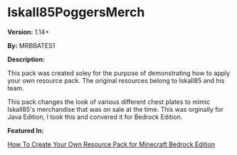 # Iskall85PoggersMerch

__Version:__ 1.14+

__By:__ MRBBATES1

__Description:__

This pack was created soley for the purpose of demonstrating how to apply your own resource pack. The original resources belong to Iskall85 and his team.

This pack changes the look of various different chest plates to mimic Iskall85's merchandise that was on sale at the time. This was orginally for Java Edition, I took this and convered it for Bedrock Edition.

__Featured In:__

[How To Create Your Own Resource Pack for Minecraft Bedrock Edition](https://youtu.be/kZSQ-ftOS9c)
